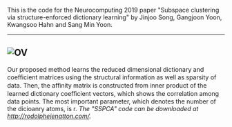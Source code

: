 This is the code for the Neurocomputing 2019 paper "Subspace clustering via structure-enforced dictionary learning" by Jinjoo Song, Gangjoon Yoon, Kwangsoo Hahn and Sang Min Yoon.

-------------------------------------------------------------------------------------------------------------------
![OV](https://user-images.githubusercontent.com/18275012/61757205-95502e80-adfa-11e9-822c-e84ddaa71b14.png)
-------------------------------------------------------------------------------------------------------------------


Our proposed method learns the reduced dimensional dictionary and coeﬃcient matrices using the structural information as well as sparsity of data. Then, the aﬃnity matrix is constructed from inner product of the learned dictionary coeﬃcient vectors, which shows the correlation among data points.
The most important parameter, which denotes the number of the dicioanry atoms, is r. 
*The "SSPCA" code can be downloaded at http://rodolphejenatton.com/.*
